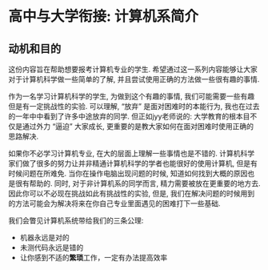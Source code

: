 # 高中与大学衔接: 计算机系简介

## 动机和目的

这份内容旨在帮助想要报考计算机专业的学生. 希望通过这一系列内容能够让大家对于计算机科学做一些简单的了解, 并且尝试使用正确的方法做一些很有趣的事情. 

作为一名学习计算机科学的学生, 为做到这个有趣的事情, 我们可能需要一些有趣但是有一定挑战性的实验. 可以理解, “放弃” 是面对困难时的本能行为, 我也在过去的一年中中看到了许多中途放弃的同学. 但正如jyy老师说的: 大学教育的根本目不仅是通过外力 “逼迫” 大家成长, 更重要的是教大家如何在面对困难时使用正确的思路解决. 

如果你不必学习计算机专业, 在大的层面上理解一些事情也是不错的. 计算机科学家们做了很多的努力让并非精通计算机科学的学者也能很好的使用计算机, 但是有时候问题在所难免. 当你在操作电脑出现问题的时候, 知道如何找到大概的原因也是很有帮助的. 同时, 对于非计算机系的同学而言, 精力需要被放在更重要的地方去. 因此你可以不必现在挑战如此有挑战性的实验, 但是, 我们在解决问题的时候用到的方法可能会为解决将来在你自己专业里面遇见的困难打下一些基础. 

我们会瞥见计算机系统带给我们的三条公理: 

- 机器永远是对的
- 未测代码永远是错的
- 让你感到不适的**繁琐**工作，一定有办法提高效率